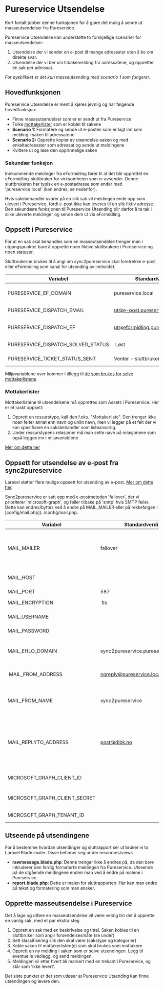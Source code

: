 # Pureservice Utsendelse #

Kort fortalt jobber denne funksjonen for å gjøre det mulig å sende ut masseutsendelser fra Pureservice.

Pureservice Utsendelse kan understøtte to forskjellige scenarier for masseutsendelser:

1. Utsendelse der vi sender en e-post til mange adressater uten å be om direkte svar.
2. Utsendelse der vi ber om tilbakemelding fra adressatene, og oppretter én sak per adressat.

*For øyeblikket er det kun masseutsending med scenario 1 som fungerer.*

## Hovedfunksjonen ##

Pureservice Utsendelse er ment å kjøres jevnlig og har følgende hovedfunksjon:

- Finne masseutsendelser som er er sendt ut fra Pureservice
- Tolke [mottakerlister](mailinglists.md) som er koblet til sakene
- **Scenario 1:** Formatere og sende ut e-posten som er lagt inn som melding i saken til adressatene
- **Scenario 2:** Opprette kopier av utsendelse-saken og med enkeltadressater som adressat og sende ut meldingene
- Kvittere ut og løse den opprinnelige saken

### Sekundær funksjon

Innkommende meldinger fra eFormidling fører til at det blir opprettet en eFormidling-sluttbruker for virksomheten som er avsender. Denne sluttbrukeren har typisk en e-postadresse som ender med 'pureservice.local' (kan endres, se nedenfor). 

Hvis saksbehandler svarer på en slik sak vil meldingen ende opp som ulevert i Pureservice, fordi e-post ikke kan leveres til en slik fiktiv adresse. Den sekundære funksjonen til Pureservice Utsending blir derfor å ta tak i slike uleverte meldinger og sende dem ut via eFormidling.

## Oppsett i Pureservice ##

For at en sak skal behandles som en masseutsendelse trenger man i utgangspunktet bare å opprette noen fiktive sluttbrukere i Pureservice og noen statuser.

Sluttbrukerne brukes til å angi om sync2pureservice skal foretrekke e-post eller eFormidling som kanal for utsending av innholdet.

| Variabel | Standardverdi | Kommentar |
|----|----|----|
| PURESERVICE_EF_DOMAIN | pureservice.local | Domene som brukes til å identifisere eFormidling-sluttbrukere, f.eks. '[orgnr]@eformidling.pureservice.local' |
| PURESERVICE_DISPATCH_EMAIL | ut@e-post.pureservice.local | Sluttbruker som angir at forsendelsen skal ut med e-post |
| PURESERVICE_DISPATCH_EF | ut@eformidling.pureservice.local | Sluttbruker som brukes til å angi masseutsending med eFormidling som medium |
| PURESERVICE_DISPATCH_SOLVED_STATUS | Løst | Status som settes på saken når utsendingen er ferdig |
| PURESERVICE_TICKET_STATUS_SENT | Venter - sluttbruker | Status som brukes for å finne saker med utgående meldinger |

Miljøvariablene over kommer i tillegg til [de som brukes for selve mottakerlistene](mailingliste.md).

### Mottakerlister ###
Mottakerlistene til utsendelsene må opprettes som Assets i Pureservice. Her er et raskt oppsett:

1. Opprett en ressurstype, kall den f.eks. "Mottakerliste". Den trenger ikke noen felter annet enn navn og unikt navn, men vi legger på et felt der vi kan spesifisere en saksbehandler som listeanvarlig.
2. Under ressurstypens relasjoner må man sette navn på relasjonene som også legges inn i miljøvariablene

[Mer om dette her](mailingliste.md)

## Oppsett for utsendelse av e-post fra sync2pureservice ##

Laravel støtter flere mulige oppsett for utsending av e-post. [Mer om dette her](https://laravel.com/docs/10.x/mail).

Sync2pureservice er satt opp med e-postmetoden 'failover', der vi prioriterer 'microsoft-graph', og faller tilbake på 'smtp' hvis SMTP feiler. Dette kan endres/byttes ved å endre på MAIL_MAILER eller på rekkefølgen i [config/mail.php](../config/mail.php.

| Variabel | Standardverdi | Kommentar |
|----|----|----|
| MAIL_MAILER | failover | Velger rammeverk for e-postutsending. Vi bruker failover-metoden angitt i [config/mail.php](../config/mail.php) som standard. |
| MAIL_HOST | | E-posttjener for utsending gjennom SMTP-tjener |
| MAIL_PORT | 587 | Port for SMTP |
| MAIL_ENCRYPTION | tls | Krypteringsinnstilling for SMTP, anbefalt |
| MAIL_USERNAME | | Brukernavn for SMTP-autentisering |
| MAIL_PASSWORD | | Passord for SMTP-autentisering |
| MAIL_EHLO_DOMAIN | sync2pureservice.pureservice.com | Hva sync2pureservice kaller seg når den sender e-post til SMTP-tjeneren |
| MAIL_FROM_ADDRESS | noreply@pureservice.local | Avsender-adressen som brukes for utsending |
| MAIL_FROM_NAME | sync2pureservice | Navnet som brukes som avsender. Husk å bruke single-quotes (') hvis navnet inneholder mellomrom |
| MAIL_REPLYTO_ADDRESS | post@dibk.no | Reply-to-adressen som brukes. Dette skal fungere slik at mottakeren kan klikke på Svar-knappen og sende svaret til denne adressen i stedet for MAIL_FROM_ADDRESS |
| MICROSOFT_GRAPH_CLIENT_ID | | App-ID for en Microsoft Graph-klient definert i Azure AD |
| MICROSOFT_GRAPH_CLIENT_SECRET | | Hemmelighet (passord) for Microsoft Graph-klienten |
| MICROSOFT_GRAPH_TENANT_ID | | Tenant-ID for Azure AD |

## Utseende på utsendingene ##

For å bestemme hvordan utsendinger og sluttrapport ser ut bruker vi to Laravel Blade-maler. Disse befinner seg under resources/views 
- **rawmessage.blade.php**: Denne trenger ikke å endres på, da den bare inkluderer den ferdig formaterte meldingen fra Pureservice. Utseende på de utgående meldingene endrer man ved å endre på malene i Pureservice. 
- **report.blade.php**: Dette er malen for sluttrapporten. Her kan man endre på tekst og formatering som man ønsker.


## Opprette masseutsendelse i Pureservice ##

Det å lage og utføre en masseutsendelse vil være veldig likt det å opprette en vanlig sak, med et par ekstra steg.

1. Opprett en sak med en beskrivelse og tittel. Saken kobles til en sluttbruker som angir forsendelsesmåte (se under)
2. Sett klassifisering slik den skal være (sakstype og kategorier)
3. Koble saken til mottakerlisten(e) som skal brukes som mottakere
4. Opprett en ny melding i saken som er selve utsendingen. Legg til eventuelle vedlegg, og send meldingen.
5. Meldingen vil etter hvert bli markert med en trekant i Pureservice, og står som 'ikke levert'.

Det siste punktet er det som utløser at Pureservice Utsending kan finne utsendingen og levere den.
